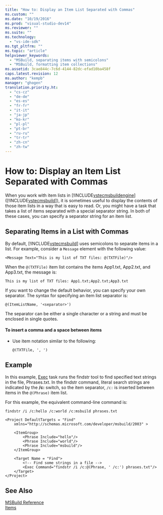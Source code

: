 ```yaml
---
title: "How to: Display an Item List Separated with Commas"
ms.custom: ""
ms.date: "10/19/2016"
ms.prod: "visual-studio-dev14"
ms.reviewer: ""
ms.suite: ""
ms.technology: 
  - "vs-ide-sdk"
ms.tgt_pltfrm: ""
ms.topic: "article"
helpviewer_keywords: 
  - "MSBuild, separating items with semicolons"
  - "MSBuild, formatting item collections"
ms.assetid: 3cae844c-7c6d-4144-82dc-efad10ba458f
caps.latest.revision: 12
ms.author: "kempb"
manager: "ghogen"
translation.priority.ht: 
  - "cs-cz"
  - "de-de"
  - "es-es"
  - "fr-fr"
  - "it-it"
  - "ja-jp"
  - "ko-kr"
  - "pl-pl"
  - "pt-br"
  - "ru-ru"
  - "tr-tr"
  - "zh-cn"
  - "zh-tw"
---
```

# How to: Display an Item List Separated with Commas
When you work with item lists in [!INCLUDE[vstecmsbuildengine](../msbuild/includes/vstecmsbuildengine_md.md)] ([!INCLUDE[vstecmsbuild](../extensibility/internals/includes/vstecmsbuild_md.md)]), it is sometimes useful to display the contents of those item lists in a way that is easy to read. Or, you might have a task that takes a list of items separated with a special separator string. In both of these cases, you can specify a separator string for an item list.  
  
## Separating Items in a List with Commas  
 By default, [!INCLUDE[vstecmsbuild](../extensibility/internals/includes/vstecmsbuild_md.md)] uses semicolons to separate items in a list. For example, consider a `Message` element with the following value:  
  
 `<Message Text="This is my list of TXT files: @(TXTFile)"/>`  
  
 When the `@(TXTFile)` item list contains the items App1.txt, App2.txt, and App3.txt, the message is:  
  
 `This is my list of TXT files: App1.txt;App2.txt;App3.txt`  
  
 If you want to change the default behavior, you can specify your own separator. The syntax for specifying an item list separator is:  
  
 `@(ItemListName, '<separator>')`  
  
 The separator can be either a single character or a string and must be enclosed in single quotes.  
  
#### To insert a comma and a space between items  
  
-   Use item notation similar to the following:  
  
     `@(TXTFile, ', ')`  
  
## Example  
 In this example, [Exec](../msbuild/exec-task.md) task runs the findstr tool to find specified text strings in the file, Phrases.txt. In the findstr command, literal search strings are indicated by the **/c:** switch, so the item separator, `/c:` is inserted between items in the `@(Phrase)` item list.  
  
 For this example, the equivalent command-line command is:  
  
 `findstr /i /c:hello /c:world /c:msbuild phrases.txt`  
  
```  
<Project DefaultTargets = "Find"  
    xmlns="http://schemas.microsoft.com/developer/msbuild/2003" >  
  
    <ItemGroup>  
        <Phrase Include="hello"/>  
        <Phrase Include="world"/>  
        <Phrase Include="msbuild"/>  
    </ItemGroup>  
  
    <Target Name = "Find">  
        <!-- Find some strings in a file -->  
        <Exec Command="findstr /i /c:@(Phrase, ' /c:') phrases.txt"/>  
    </Target>  
</Project>  
```  
  
## See Also  
 [MSBuild Reference](../msbuild/msbuild-reference.md)   
 [Items](../msbuild/msbuild-items.md)